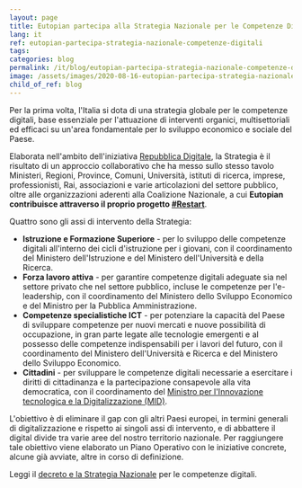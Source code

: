```yaml
---
layout: page
title: Eutopian partecipa alla Strategia Nazionale per le Competenze Digitali
lang: it
ref: eutopian-partecipa-strategia-nazionale-competenze-digitali
tags:
categories: blog
permalink: /it/blog/eutopian-partecipa-strategia-nazionale-competenze-digitali/
image: /assets/images/2020-08-16-eutopian-partecipa-strategia-nazionale-competenze-digitali.jpg
child_of_ref: blog
---
```


Per la prima volta, l'Italia si dota di una strategia globale per le competenze digitali, base essenziale per l'attuazione di interventi organici, multisettoriali ed efficaci su un'area fondamentale per lo sviluppo economico e sociale del Paese.

Elaborata nell'ambito dell'iniziativa [Repubblica Digitale](https://repubblicadigitale.innovazione.gov.it/), la Strategia è il risultato di un approccio collaborativo che ha messo sullo stesso tavolo Ministeri, Regioni, Province, Comuni, Università, istituti di ricerca, imprese, professionisti, Rai, associazioni e varie articolazioni del settore pubblico, oltre alle organizzazioni aderenti alla Coalizione Nazionale, a cui **Eutopian contribuisce attraverso il proprio progetto [#Restart](/it/restart/progetto)**.

Quattro sono gli assi di intervento della Strategia:

* **Istruzione e Formazione Superiore** - per lo sviluppo delle competenze digitali all'interno dei cicli d'istruzione per i giovani, con il coordinamento del Ministero dell'Istruzione e del Ministero dell'Università e della Ricerca.
* **Forza lavoro attiva** - per garantire competenze digitali adeguate sia nel settore privato che nel settore pubblico, incluse le competenze per l'e-leadership, con il coordinamento del Ministero dello Sviluppo Economico e del Ministro per la Pubblica Amministrazione.
* **Competenze specialistiche ICT** - per potenziare la capacità del Paese di sviluppare competenze per nuovi mercati e nuove possibilità di occupazione, in gran parte legate alle tecnologie emergenti e al possesso delle competenze indispensabili per i lavori del futuro, con il coordinamento del Ministero dell'Università e Ricerca e del Ministero dello Sviluppo Economico.
* **Cittadini** - per sviluppare le competenze digitali necessarie a esercitare i diritti di cittadinanza e la partecipazione consapevole alla vita democratica, con il coordinamento del [Ministro per l'Innovazione tecnologica e la Digitalizzazione (MID)](https://innovazione.gov.it/).

L'obiettivo è di eliminare il gap con gli altri Paesi europei, in termini generali di digitalizzazione e rispetto ai singoli assi di intervento, e di abbattere il digital divide tra varie aree del nostro territorio nazionale. Per raggiungere tale obiettivo viene elaborato un Piano Operativo con le iniziative concrete, alcune già avviate, altre in corso di definizione.

Leggi il [decreto e la Strategia Nazionale](https://innovazione.gov.it/assets/docs/DTD-1277-A-ALL1.pdf) per le competenze digitali.
